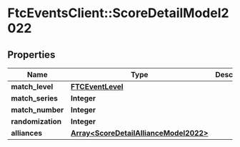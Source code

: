 # FtcEventsClient::ScoreDetailModel2022

## Properties
Name | Type | Description | Notes
------------ | ------------- | ------------- | -------------
**match_level** | [**FTCEventLevel**](FTCEventLevel.md) |  | [optional] 
**match_series** | **Integer** |  | [optional] 
**match_number** | **Integer** |  | [optional] 
**randomization** | **Integer** |  | [optional] 
**alliances** | [**Array&lt;ScoreDetailAllianceModel2022&gt;**](ScoreDetailAllianceModel2022.md) |  | [optional] 

